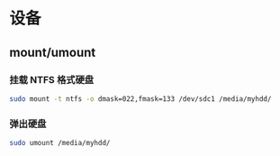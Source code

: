 # 设备

## mount/umount

### 挂载 NTFS 格式硬盘

```sh
sudo mount -t ntfs -o dmask=022,fmask=133 /dev/sdc1 /media/myhdd/
```

### 弹出硬盘

```sh
sudo umount /media/myhdd/
```
